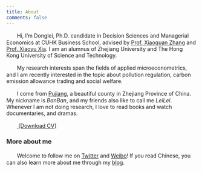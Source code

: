 ```yaml
---
title: About
comments: false
---
```

　　Hi, I’m Donglei, Ph.D. candidate in Decision Sciences and Managerial Economics at CUHK Business School, advised by [Prof. Xiaoquan Zhang](http://mikezhang.com/) and [Prof. Xiaoyu Xia](https://sites.google.com/site/xiaoyuxia2014/). I am an alumnus of Zhejiang University and The Hong Kong University of Science and Technology.

　　My research interests span the fields of applied microeconometrics, and I am recently interested in the topic about pollution regulation, carbon emission allowance trading and social welfare.

　　I come from [Pujiang](https://en.wikipedia.org/wiki/Pujiang_County,_Zhejiang), a beautiful county in Zhejiang Province of China. My nickname is _BanBan_, and my friends also like to call me _LeiLei_. Whenever I am not doing research, I love to read books and watch documentaries, and dramas.

　　[<i class="far fa-file-pdf"></i> [Download CV]](/cloud/file/cv_donglei_zhang.pdf)

### More about me
　　Welcome to follow me on [Twitter](https://twitter.com/lei2rock) and [Weibo](https://weibo.com/1156774800)! If you read Chinese, you can also learn more about me through my [blog](https://blog.dlzhang.com). 
